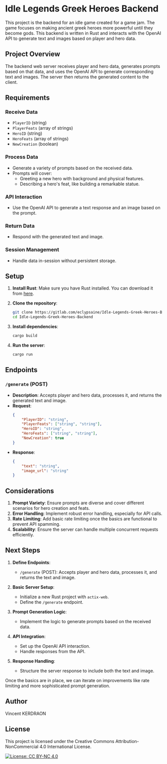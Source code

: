 # Idle Legends Greek Heroes Backend

This project is the backend for an idle game created for a game jam. The game focuses on making ancient greek heroes more powerful until they become gods. This backend is written in Rust and interacts with the OpenAI API to generate text and images based on player and hero data.

## Project Overview

The backend web server receives player and hero data, generates prompts based on that data, and uses the OpenAI API to generate corresponding text and images. The server then returns the generated content to the client.

## Requirements

### Receive Data
- `PlayerID` (string)
- `PlayerFeats` (array of strings)
- `HeroID` (string)
- `HeroFeats` (array of strings)
- `NewCreation` (boolean)

### Process Data
- Generate a variety of prompts based on the received data.
- Prompts will cover:
  - Greeting a new hero with background and physical features.
  - Describing a hero's feat, like building a remarkable statue.

### API Interaction
- Use the OpenAI API to generate a text response and an image based on the prompt.

### Return Data
- Respond with the generated text and image.

### Session Management
- Handle data in-session without persistent storage.

## Setup

1. **Install Rust**: Make sure you have Rust installed. You can download it from [here](https://www.rust-lang.org/tools/install).

2. **Clone the repository**: 
    ```bash
    git clone https://gitlab.com/eclypsaine/Idle-Legends-Greek-Heroes-Backend.git
    cd Idle-Legends-Greek-Heroes-Backend
    ```

3. **Install dependencies**: 
    ```bash
    cargo build
    ```

4. **Run the server**:
    ```bash
    cargo run
    ```

## Endpoints

### `/generate` (POST)

- **Description**: Accepts player and hero data, processes it, and returns the generated text and image.
- **Request**:
    ```json
    {
        "PlayerID": "string",
        "PlayerFeats": ["string", "string"],
        "HeroID": "string",
        "HeroFeats": ["string", "string"],
        "NewCreation": true
    }
    ```
- **Response**:
    ```json
    {
        "text": "string",
        "image_url": "string"
    }
    ```

## Considerations

1. **Prompt Variety**: Ensure prompts are diverse and cover different scenarios for hero creation and feats.
2. **Error Handling**: Implement robust error handling, especially for API calls.
3. **Rate Limiting**: Add basic rate limiting once the basics are functional to prevent API spamming.
4. **Scalability**: Ensure the server can handle multiple concurrent requests efficiently.

## Next Steps

1. **Define Endpoints**:
   - `/generate` (POST): Accepts player and hero data, processes it, and returns the text and image.

2. **Basic Server Setup**:
   - Initialize a new Rust project with `actix-web`.
   - Define the `/generate` endpoint.

3. **Prompt Generation Logic**:
   - Implement the logic to generate prompts based on the received data.

4. **API Integration**:
   - Set up the OpenAI API interaction.
   - Handle responses from the API.

5. **Response Handling**:
   - Structure the server response to include both the text and image.

Once the basics are in place, we can iterate on improvements like rate limiting and more sophisticated prompt generation.

## Author

Vincent KERDRAON

## License

This project is licensed under the Creative Commons Attribution-NonCommercial 4.0 International License.

[![License: CC BY-NC 4.0](https://img.shields.io/badge/License-CC%20BY--NC%204.0-lightgrey.svg)](https://creativecommons.org/licenses/by-nc/4.0/)
